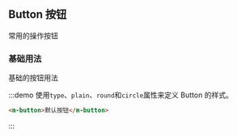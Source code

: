 ## Button 按钮
常用的操作按钮

### 基础用法

基础的按钮用法

:::demo 使用`type`、`plain`、`round`和`circle`属性来定义 Button 的样式。

```html
<m-button>默认按钮</m-button>
```
:::